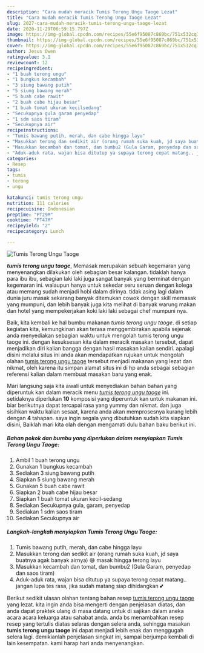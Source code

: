 ```yaml
---
description: "Cara mudah meracik Tumis Terong Ungu Taoge Lezat"
title: "Cara mudah meracik Tumis Terong Ungu Taoge Lezat"
slug: 2027-cara-mudah-meracik-tumis-terong-ungu-taoge-lezat
date: 2020-11-29T06:59:15.797Z
image: https://img-global.cpcdn.com/recipes/55e6f95087c869bc/751x532cq70/tumis-terong-ungu-taoge-foto-resep-utama.jpg
thumbnail: https://img-global.cpcdn.com/recipes/55e6f95087c869bc/751x532cq70/tumis-terong-ungu-taoge-foto-resep-utama.jpg
cover: https://img-global.cpcdn.com/recipes/55e6f95087c869bc/751x532cq70/tumis-terong-ungu-taoge-foto-resep-utama.jpg
author: Jesus Owen
ratingvalue: 3.1
reviewcount: 12
recipeingredient:
- "1 buah terong ungu"
- "1 bungkus kecambah"
- "3 siung bawang putih"
- "5 siung bawang merah"
- "5 buah cabe rawit"
- "2 buah cabe hijau besar"
- "1 buah tomat ukuran kecilsedang"
- "Secukupnya gula garam penyedap"
- "1 sdm saos tiram"
- "Secukupnya air"
recipeinstructions:
- "Tumis bawang putih, merah, dan cabe hingga layu"
- "Masukkan terong dan sedikit air (orang rumah suka kuah, jd saya buatnya agak banyak airnya) 😅 masak hingga terong layu"
- "Masukkan kecambah dan tomat, dan bumbu2 (Gula Garam, penyedap dan saos tiram)"
- "Aduk-aduk rata, wajan bisa ditutup ya supaya terong cepat matang.. jangan lupa tes rasa, jika sudah matang siap dihidangkan 💕"
categories:
- Resep
tags:
- tumis
- terong
- ungu

katakunci: tumis terong ungu 
nutrition: 111 calories
recipecuisine: Indonesian
preptime: "PT29M"
cooktime: "PT47M"
recipeyield: "2"
recipecategory: Lunch

---
```



![Tumis Terong Ungu Taoge](https://img-global.cpcdn.com/recipes/55e6f95087c869bc/751x532cq70/tumis-terong-ungu-taoge-foto-resep-utama.jpg)

<b><i>tumis terong ungu taoge</i></b>, Memasak merupakan sebuah kegemaran yang menyenangkan dilakukan oleh sebagian besar kalangan. tidaklah hanya para ibu ibu, sebagian laki laki juga sangat banyak yang berminat dengan kegemaran ini. walaupun hanya untuk sekedar seru seruan dengan kolega atau memang sudah menjadi hobi dalam dirinya. tidak asing lagi dalam dunia juru masak sekarang banyak ditemukan cowok dengan skill memasak yang mumpuni, dan lebih banyak juga kita melihat di banyak warung makan dan hotel yang mempekerjakan koki laki laki sebagai chef mumpuni nya.

Baik, kita kembali ke hal bumbu makanan <i>tumis terong ungu taoge</i>. di setiap kegiatan kita, kemungkinan akan terasa menggembirakan apabila sejenak anda menyediakan sebagian waktu untuk mengolah tumis terong ungu taoge ini. dengan kesuksesan kita dalam meracik masakan tersebut, dapat menjadikan diri kalian bangga dengan hasil masakan kalian sendiri. apalagi disini melalui situs ini anda akan mendapatkan rujukan untuk mengolah olahan <u>tumis terong ungu taoge</u> tersebut menjadi makanan yang lezat dan nikmat, oleh karena itu simpan alamat situs ini di hp anda sebagai sebagian referensi kalian dalam membuat masakan baru yang enak.




Mari langsung saja kita awali untuk menyediakan bahan bahan yang diperuntuk kan dalam meracik menu <u><i>tumis terong ungu taoge</i></u> ini. setidaknya diperlukan <b>10</b> komposisi yang diperuntuk kan untuk makanan ini. biar berikutnya dapat tercapai rasa yang yummy dan nikmat. dan juga sisihkan waktu kalian sesaat, karena anda akan memprosesnya kurang lebih dengan <b>4</b> tahapan. saya ingin segala yang dibutuhkan sudah kita siapkan disini, Baiklah mari kita olah dengan mengamati dulu bahan baku berikut ini.

<!--inarticleads1-->

##### Bahan pokok dan bumbu yang diperlukan dalam menyiapkan Tumis Terong Ungu Taoge:

1. Ambil 1 buah terong ungu
1. Gunakan 1 bungkus kecambah
1. Sediakan 3 siung bawang putih
1. Siapkan 5 siung bawang merah
1. Gunakan 5 buah cabe rawit
1. Siapkan 2 buah cabe hijau besar
1. Siapkan 1 buah tomat ukuran kecil-sedang
1. Sediakan Secukupnya gula, garam, penyedap
1. Sediakan 1 sdm saos tiram
1. Sediakan Secukupnya air




<!--inarticleads2-->

##### Langkah-langkah menyiapkan Tumis Terong Ungu Taoge:

1. Tumis bawang putih, merah, dan cabe hingga layu
1. Masukkan terong dan sedikit air (orang rumah suka kuah, jd saya buatnya agak banyak airnya) 😅 masak hingga terong layu
1. Masukkan kecambah dan tomat, dan bumbu2 (Gula Garam, penyedap dan saos tiram)
1. Aduk-aduk rata, wajan bisa ditutup ya supaya terong cepat matang.. jangan lupa tes rasa, jika sudah matang siap dihidangkan 💕




Berikut sedikit ulasan olahan tentang bahan resep <u>tumis terong ungu taoge</u> yang lezat. kita ingin anda bisa mengerti dengan penjelasan diatas, dan anda dapat praktek ulang di masa datang untuk di sajikan dalam aneka acara acara keluarga atau sahabat anda. anda bs menambahkan resep resep yang tertulis diatas selaras dengan selera anda, sehingga masakan <b>tumis terong ungu taoge</b> ini dapat menjadi lebih enak dan menggugah selera lagi. demikianlah penjelasan singkat ini, sampai berjumpa kembali di lain kesempatan. kami harap hari anda menyenangkan.
